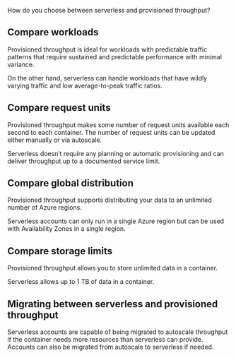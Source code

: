How do you choose between serverless and provisioned throughput?

## Compare workloads

Provisioned throughput is ideal for workloads with predictable traffic patterns that require sustained and predictable performance with minimal variance.

On the other hand, serverless can handle workloads that have wildly varying traffic and low average-to-peak traffic ratios.

## Compare request units

Provisioned throughput makes some number of request units available each second to each container. The number of request units can be updated either manually or via autoscale.

Serverless doesn’t require any planning or automatic provisioning and can deliver throughput up to a documented service limit.

## Compare global distribution

Provisioned throughput supports distributing your data to an unlimited number of Azure regions.

Serverless accounts can only run in a single Azure region but can be used with Availability Zones in a single region.

## Compare storage limits

Provisioned throughput allows you to store unlimited data in a container.

Serverless allows up to 1 TB of data in a container.

## Migrating between serverless and provisioned throughput

Serverless accounts are capable of being migrated to autoscale throughput if the container needs more resources than serverless can provide. Accounts can also be migrated from autoscale to serverless if needed.
